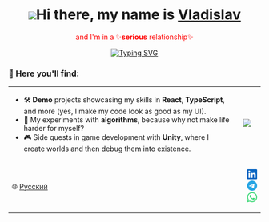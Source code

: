 <!-- markdownlint-disable MD033 MD041 -->
<p align="center">
  <h1 align="center"><img src="https://github.com/blackcater/blackcater/raw/main/images/Hi.gif" height="32"/>Hi there, my name is <a href="https://www.youtube.com/watch?v=DFSXP9Uedz4" target="_blank">Vladislav</a></h1>
</p>
<p align="center">
  <span style="color: red;">and I'm in a ✨<b>serious</b> relationship✨<span>  
</p>
<p align="center">
<a href="https://git.io/typing-svg"><img src="https://readme-typing-svg.herokuapp.com?font=Fira+Code&weight=600&size=25&duration=6000&pause=1500&color=4493F8&center=true&width=435&lines=with+ReactJS+Library;with+NextJs+framework;with+JavaScript;with+TypeScript" alt="Typing SVG" /></a>
</p>
<p align="center">
  <h3 align="start">🌟 Here you'll find:</h3>
</p>

<div align="center">
  <table>
    <tr>
      <td>
        <ul>
          <li>🛠️ <b>Demo</b> projects showcasing my skills in <b>React</b>, <b>TypeScript</b>, and more (yes, I make my code look as good as my UI).</li>
          <li>🧩 My experiments with <b>algorithms</b>, because why not make life harder for myself?</li>
          <li>🎮 Side quests in game development with <b>Unity</b>, where I create worlds and then debug them into existence.</li>
        </ul>
      </td>
      <td>
        <p align="center">
        <img src="https://media1.tenor.com/m/wF5RiCnfj34AAAAd/work-computer.gif" />
        </p>
      </td>
    </tr>
    <tr>
      <td>
        <p align="start">
          🌐
          <a href="README.ru.md" target="_blank">Русский</a>
        </p>
      </td>
      <td>
        <p align="end">
          <a href="https://www.linkedin.com/in/vladislav-telyatnikov-02a4862ab/">
            <img src="public/assets/linkedin.svg" alt="linkedIn logo" width="20" />
          </a>
          <a href="https://t.me/tel_vlad">
            <img src="public/assets/telegram.svg" alt="telegram logo" width="20" />
          </a>
          <a href="https://wa.me/995579067014">
            <img src="public/assets/whatsapp.svg" alt="whatsApp logo" width="20" />
          </a>
        </p>
      </td>
    </tr>
  </table>
</div>

<!-- markdownlint-enable MD033 -->


